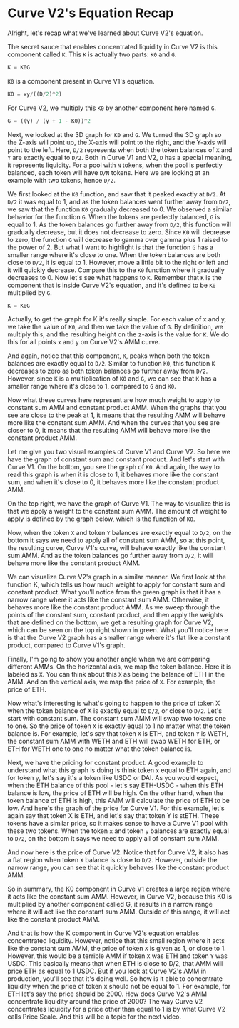 # Curve V2's Equation Recap

Alright, let's recap what we've learned about Curve V2's equation.

The secret sauce that enables concentrated liquidity in Curve V2 is this component called `K`. This `K` is actually two parts: `K0` and `G`.
```javascript
K = K0G
```
`K0` is a component present in Curve V1's equation.
```javascript
K0 = xy/((D/2)^2)
```
For Curve V2, we multiply this `K0` by another component here named `G`.
```javascript
G = ((γ) / (γ + 1 - K0))^2
```
Next, we looked at the 3D graph for `K0` and `G`. We turned the 3D graph so the Z-axis will point up, the X-axis will point to the right, and the Y-axis will point to the left. Here, `D/2` represents when both the token balances of `X` and `Y` are exactly equal to `D/2`. Both in Curve V1 and V2, `D` has a special meaning, it represents liquidity. For a pool with `N` tokens, when the pool is perfectly balanced, each token will have `D/N` tokens. Here we are looking at an example with two tokens, hence `D/2`.

We first looked at the `K0` function, and saw that it peaked exactly at `D/2`. At `D/2` it was equal to 1, and as the token balances went further away from `D/2`, we saw that the function `K0` gradually decreased to 0. We observed a similar behavior for the function `G`. When the tokens are perfectly balanced, `G` is equal to 1. As the token balances go further away from `D/2`, this function will gradually decrease, but it does not decrease to zero. Since `K0` will decrease to zero, the function `G` will decrease to gamma over gamma plus 1 raised to the power of 2. But what I want to highlight is that the function `G` has a smaller range where it's close to one. When the token balances are both close to `D/2`, it is equal to 1. However, move a little bit to the right or left and it will quickly decrease. Compare this to the `K0` function where it gradually decreases to 0. Now let's see what happens to `K`. Remember that `K` is the component that is inside Curve V2's equation, and it's defined to be `K0` multiplied by `G`.
```javascript
K = K0G
```
Actually, to get the graph for K it's really simple. For each value of x and y, we take the value of `K0`, and then we take the value of `G`. By definition, we multiply this, and the resulting height on the z-axis is the value for `K`. We do this for all points `x` and `y` on Curve V2's AMM curve.

And again, notice that this component, `K`, peaks when both the token balances are exactly equal to `D/2`. Similar to function `K0`, this function `K` decreases to zero as both token balances go further away from `D/2`. However, since `K` is a multiplication of `K0` and `G`, we can see that `K` has a smaller range where it's close to 1, compared to `G` and `K0`.

Now what these curves here represent are how much weight to apply to constant sum AMM and constant product AMM. When the graphs that you see are close to the peak at 1, it means that the resulting AMM will behave more like the constant sum AMM. And when the curves that you see are closer to 0, it means that the resulting AMM will behave more like the constant product AMM.

Let me give you two visual examples of Curve V1 and Curve V2. So here we have the graph of constant sum and constant product. And let's start with Curve V1. On the bottom, you see the graph of `K0`. And again, the way to read this graph is when it is close to 1, it behaves more like the constant sum, and when it's close to 0, it behaves more like the constant product AMM.

On the top right, we have the graph of Curve V1. The way to visualize this is that we apply a weight to the constant sum AMM. The amount of weight to apply is defined by the graph below, which is the function of `K0`.

Now, when the token `X` and token `Y` balances are exactly equal to `D/2`, on the bottom it says we need to apply all of constant sum AMM, so at this point, the resulting curve, Curve V1's curve, will behave exactly like the constant sum AMM. And as the token balances go further away from `D/2`, it will behave more like the constant product AMM.

We can visualize Curve V2's graph in a similar manner. We first look at the function K, which tells us how much weight to apply for constant sum and constant product. What you'll notice from the green graph is that it has a narrow range where it acts like the constant sum AMM. Otherwise, it behaves more like the constant product AMM. As we sweep through the points of the constant sum, constant product, and then apply the weights that are defined on the bottom, we get a resulting graph for Curve V2, which can be seen on the top right shown in green. What you'll notice here is that the Curve V2 graph has a smaller range where it's flat like a constant product, compared to Curve V1's graph.

Finally, I'm going to show you another angle when we are comparing different AMMs. On the horizontal axis, we map the token balance. Here it is labeled as `X`. You can think about this `X` as being the balance of ETH in the AMM. And on the vertical axis, we map the price of `X`. For example, the price of ETH.

Now what's interesting is what's going to happen to the price of token X when the token balance of X is exactly equal to `D/2`, or close to `D/2`. Let's start with constant sum. The constant sum AMM will swap two tokens one to one. So the price of token `X` is exactly equal to 1 no matter what the token balance is. For example, let's say that token `X` is ETH, and token `Y` is WETH, the constant sum AMM with WETH and ETH will swap WETH for ETH, or ETH for WETH one to one no matter what the token balance is.

Next, we have the pricing for constant product. A good example to understand what this graph is doing is think token `x` equal to ETH again, and for token `y`, let's say it's a token like USDC or DAI. As you would expect, when the ETH balance of this pool - let's say ETH-USDC - when this ETH balance is low, the price of ETH will be high. On the other hand, when the token balance of ETH is high, this AMM will calculate the price of ETH to be low.
And here's the graph of the price for Curve V1. For this example, let's again say that token X is ETH, and let's say that token Y is stETH. These tokens have a similar price, so it makes sense to have a Curve V1 pool with these two tokens. When the token `x` and token `y` balances are exactly equal to `D/2`, on the bottom it says we need to apply all of constant sum AMM.

And now here is the price of Curve V2.
Notice that for Curve V2, it also has a flat region when token `X` balance is close to `D/2`. However, outside the narrow range, you can see that it quickly behaves like the constant product AMM.

So in summary, the K0 component in Curve V1 creates a large region where it acts like the constant sum AMM. However, in Curve V2, because this K0 is multiplied by another component called G, it results in a narrow range where it will act like the constant sum AMM. Outside of this range, it will act like the constant product AMM.

And that is how the K component in Curve V2's equation enables concentrated liquidity.
However, notice that this small region where it acts like the constant sum AMM, the price of token `X` is given as 1, or close to 1. However, this would be a terrible AMM if token `X` was ETH and token `Y` was USDC. This basically means that when ETH is close to D/2, that AMM will price ETH as equal to 1 USDC. But if you look at Curve V2's AMM in production, you'll see that it's doing well.
So how is it able to concentrate liquidity when the price of token x should not be equal to 1. For example, for ETH let's say the price should be 2000. How does Curve V2's AMM concentrate liquidity around the price of 2000? The way Curve V2 concentrates liquidity for a price other than equal to 1 is by what Curve V2 calls Price Scale. And this will be a topic for the next video.
